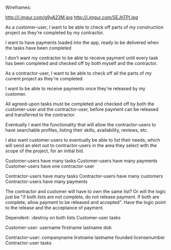 Wireframes:

http://i.imgur.com/g9yA23M.jpg
http://i.imgur.com/SEJhTPI.jpg

As a customer-user, I want to be able to check off parts of my construction project as they're completed by my contractor.

I want to have payments loaded into the app, ready to be delivered when the tasks have been completed

I don't want my contractor to be able to receive payment until every task has been completed and checked off by both myself and the contractor.

As a contractor-user, I want to be able to check off all the parts of my current project as they're completed.

I want to be able to receive payments once they're released by my customer.

All agreed-upon tasks must be completed and checked off by both the customer-user and the contractor-user, before payment can be released and transferred to the contractor.

Eventually I want the functionality that will allow the contractor-users to have searchable profiles, listing their skills, availability, reviews, etc.

I also want customer-users to eventually be able to list their needs, which will send an alert out to contractor-users in the area they select with the scope of the project, for an initial bid.

Customer-users have many tasks
Customer-users have many payments
Customer-users have one contractor-user

Contractor-users have many tasks
Contractor-users have many customers
Contractor-users have many payments

The contractor and customer will have to own the same list? Or will the logic just be "if both lists are not complete, do not release payment. If both are complete, allow payment to be released and accepted".  Have the logic point to the release and the acceptance of payment.

Dependent: :destroy on both lists
Customer-user tasks

Customer-user:
username
firstname
lastname
dob

Contractor-user:
companyname
lirstname
lastname
founded
licensenumber
Contractor-user tasks
